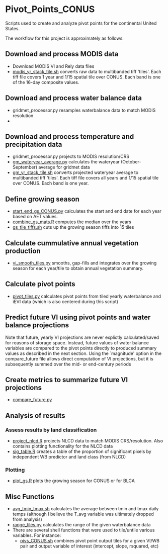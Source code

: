 # Pivot_Points_CONUS
Scripts used to create and analyze pivot points for the continental United States. 

The workflow for this project is approximately as follows:

## Download and process MODIS data

- Download MODIS VI and Rely data files
- [modis_yr_stack_tile.sh](src/modis_yr_stack_tile.sh) converts raw data to multibanded tiff 'tiles'. Each tiff file covers 1 year and 1/15 spatial tile over CONUS. Each band is one of the 16-day composite values.


## Download and process water balance data

- gridmet_processor.py resamples waterbalance data to match MODIS resolution
- 

## Download and process temperature and precipitation data

- gridmet_processor.py projects to MODIS resolution/CRS
- [gm_wateryear_average.py](src/gm_wateryear_average.py) calculates the wateryear (October-September) average for gridmet data
- [gm_yr_stack_tile.sh](src/gm_yr_stack_tile.sh) converts projected wateryear average to multibanded tiff 'tiles'. Each tiff file covers all years and 1/15 spatial tile over CONUS. Each band is one year.



## Define growing season

- [start_end_gs_CONUS.py](src/start_end_gs_CONUS.py) calculates the start and end date for each year based on AET values.
- [combine_gs_mats.R](src/combine_gs_mats.R) computes the median over the years
- [gs_tile_tiffs.sh](src/gs_tile_tiffs.sh) cuts up the growing season tiffs into 15 tiles 




## Calculate cummulative annual vegetation production

- [vi_smooth_tiles.py](src/vi_smooth_tiles.py) smooths, gap-fills and integrates over the growing season for each year/tile to obtain annual vegetation summary.




## Calculate pivot points

- [pivot_tiles.py](src/pivot_tiles.py) calculates pivot points from tiled yearly waterbalance and iEVI data (which is also centered during this script)


## Predict future VI using pivot points and water balance projections

Note that future, yearly VI projections are never explictly calculated/saved for reasons of storage space. Instead, future values of water balance variables are compared to the pivot points directly to produced summary values as described in the next section. Using the `magnitude' option in the compare_future file allows direct computation of VI projections, but it is subsequently summed over the mid- or end-century periods


## Create metrics to summarize future VI projections

- [compare_future.py](src/compare_future.py)


## Analysis of results

### Assess results by land classification
- [project_nlcd.R](src/project_nlcd.R) projects NLCD data to match MODIS CRS/resolution. Also contains plotting functionality for the NLCD data 
- [sig_table.R](src/sig_table.R) creates a table of the proportion of significant pixels by independent WB predictor and land class (from NLCD) 



### Plotting

- [plot_gs.R](src/plot_gs.R) plots the growing season for CONUS or for BLCA

## Misc Functions
- [avg_tmin_tmax.sh](src/avg_tmin_tmax.sh) calculates the average between tmin and tmax daily temps (although I believe the T_avg variable was ultimately dropped from analysis)
- [range_tiles.py](src/range_tiles.py) calculates the range of the given waterbalance data
- There are several shell functions that were used to tile/untile various variables. For instance:
  - [pivs_CONUS.sh](src/pivs_CONUS.sh) combines pivot point output tiles for a given VI/WB pair and output variable of interest (intercept, slope, rsquared, etc)

